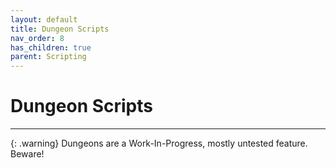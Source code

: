 ```yaml
---
layout: default
title: Dungeon Scripts
nav_order: 8
has_children: true
parent: Scripting
---
```


# Dungeon Scripts
---
{: .warning}
Dungeons are a Work-In-Progress, mostly untested feature. Beware!